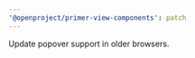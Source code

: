 ```yaml
---
'@openproject/primer-view-components': patch
---
```


Update popover support in older browsers.

<!-- Changed components: Primer::Alpha::ActionMenu, Primer::Alpha::Overlay -->
